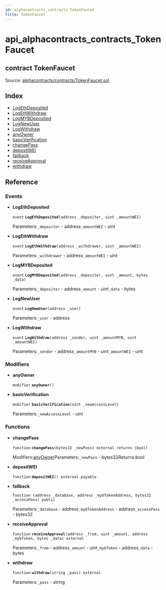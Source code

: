 ```yaml
---
id: alphacontracts_contracts_TokenFaucet
title: TokenFaucet
---
```


# api\_alphacontracts\_contracts\_TokenFaucet

## contract TokenFaucet

Source: [alphacontracts/contracts/TokenFaucet.sol](https://github.com/MyBitFoundation/MyBit-Network.tech//blob/v0.0.0/contracts/alphacontracts/contracts/TokenFaucet.sol)

## Index

* [LogEthDeposited](https://github.com/MyBitFoundation/MyBit-Network.tech/tree/9bb35f4e2608f44c29e1b398fa64e00a295d0ed2/docgen/docs/alphacontracts_contracts_TokenFaucet.html#LogEthDeposited)
* [LogEthWithdraw](https://github.com/MyBitFoundation/MyBit-Network.tech/tree/9bb35f4e2608f44c29e1b398fa64e00a295d0ed2/docgen/docs/alphacontracts_contracts_TokenFaucet.html#LogEthWithdraw)
* [LogMYBDeposited](https://github.com/MyBitFoundation/MyBit-Network.tech/tree/9bb35f4e2608f44c29e1b398fa64e00a295d0ed2/docgen/docs/alphacontracts_contracts_TokenFaucet.html#LogMYBDeposited)
* [LogNewUser](https://github.com/MyBitFoundation/MyBit-Network.tech/tree/9bb35f4e2608f44c29e1b398fa64e00a295d0ed2/docgen/docs/alphacontracts_contracts_TokenFaucet.html#LogNewUser)
* [LogWithdraw](https://github.com/MyBitFoundation/MyBit-Network.tech/tree/9bb35f4e2608f44c29e1b398fa64e00a295d0ed2/docgen/docs/alphacontracts_contracts_TokenFaucet.html#LogWithdraw)
* [anyOwner](https://github.com/MyBitFoundation/MyBit-Network.tech/tree/9bb35f4e2608f44c29e1b398fa64e00a295d0ed2/docgen/docs/alphacontracts_contracts_TokenFaucet.html#anyOwner)
* [basicVerification](https://github.com/MyBitFoundation/MyBit-Network.tech/tree/9bb35f4e2608f44c29e1b398fa64e00a295d0ed2/docgen/docs/alphacontracts_contracts_TokenFaucet.html#basicVerification)
* [changePass](https://github.com/MyBitFoundation/MyBit-Network.tech/tree/9bb35f4e2608f44c29e1b398fa64e00a295d0ed2/docgen/docs/alphacontracts_contracts_TokenFaucet.html#changePass)
* [depositWEI](https://github.com/MyBitFoundation/MyBit-Network.tech/tree/9bb35f4e2608f44c29e1b398fa64e00a295d0ed2/docgen/docs/alphacontracts_contracts_TokenFaucet.html#depositWEI)
* [fallback](https://github.com/MyBitFoundation/MyBit-Network.tech/tree/9bb35f4e2608f44c29e1b398fa64e00a295d0ed2/docgen/docs/alphacontracts_contracts_TokenFaucet.html)
* [receiveApproval](https://github.com/MyBitFoundation/MyBit-Network.tech/tree/9bb35f4e2608f44c29e1b398fa64e00a295d0ed2/docgen/docs/alphacontracts_contracts_TokenFaucet.html#receiveApproval)
* [withdraw](https://github.com/MyBitFoundation/MyBit-Network.tech/tree/9bb35f4e2608f44c29e1b398fa64e00a295d0ed2/docgen/docs/alphacontracts_contracts_TokenFaucet.html#withdraw)

## Reference

### Events

* **LogEthDeposited**

  `event` **`LogEthDeposited`**`(address _depositer, uint _amountWEI)`

  Parameters:`_depositer` - address`_amountWEI` - uint

* **LogEthWithdraw**

  `event` **`LogEthWithdraw`**`(address _withdrawer, uint _amountWEI)`

  Parameters:`_withdrawer` - address`_amountWEI` - uint

* **LogMYBDeposited**

  `event` **`LogMYBDeposited`**`(address _depositer, uint _amount, bytes _data)`

  Parameters:`_depositer` - address`_amount` - uint`_data` - bytes

* **LogNewUser**

  `event` **`LogNewUser`**`(address _user)`

  Parameters:`_user` - address

* **LogWithdraw**

  `event` **`LogWithdraw`**`(address _sender, uint _amountMYB, uint _amountWEI)`

  Parameters:`_sender` - address`_amountMYB` - uint`_amountWEI` - uint

### Modifiers

* **anyOwner**

  `modifier` **`anyOwner`**`()`

* **basicVerification**

  `modifier` **`basicVerification`**`(uint _newAccessLevel)`

  Parameters:`_newAccessLevel` - uint

### Functions

* **changePass**

  `function` **`changePass`**`(bytes32 _newPass) external returns (bool)`

  Modifiers:[anyOwner](https://github.com/MyBitFoundation/MyBit-Network.tech/tree/9bb35f4e2608f44c29e1b398fa64e00a295d0ed2/docgen/docs/alphacontracts_contracts_TokenFaucet.html#anyOwner)Parameters:`_newPass` - bytes32Returns:bool

* **depositWEI**

  `function` **`depositWEI`**`() external payable`

* **fallback**

  `function (address _database, address _mybTokenAddress, bytes32 _accessPass) public`

  Parameters:`_database` - address`_mybTokenAddress` - address`_accessPass` - bytes32

* **receiveApproval**

  `function` **`receiveApproval`**`(address _from, uint _amount, address _mybToken, bytes _data) external`

  Parameters:`_from` - address`_amount` - uint`_mybToken` - address`_data` - bytes

* **withdraw**

  `function` **`withdraw`**`(string _pass) external`

  Parameters:`_pass` - string


